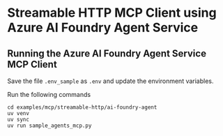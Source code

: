 # Streamable HTTP MCP Client using Azure AI Foundry Agent Service

## Running the Azure AI Foundry Agent Service MCP Client

Save the file `.env_sample` as `.env` and update the environment variables. 

Run the following commands
```
cd examples/mcp/streamable-http/ai-foundry-agent
uv venv
uv sync
uv run sample_agents_mcp.py
```

